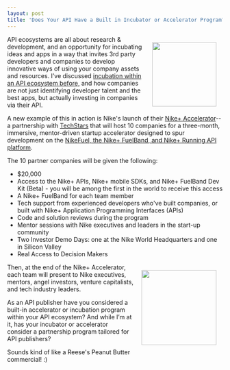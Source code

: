 ```yaml
---
layout: post
title: 'Does Your API Have a Built in Incubator or Accelerator Program?'
---
```

<p><a href="http://nikeaccelerator.com/index.html" target="_blank"><img style="padding: 15px;" src="https://s3.amazonaws.com/kinlane-productions/api-evangelist/nike/Nike-Accelerator.png" alt="" width="150" align="right" /></a></p>
<p>API ecosystems are all about research &amp; development, and an opportunity for incubating ideas and apps in a way that invites 3rd party developers and companies to develop innovative ways of using your company assets and resources.  I&rsquo;ve discussed <a href="http://blog.apievangelist.com/2012/01/31/four-potential-levels-of-an-api-business-ecosystem/">incubation within an API ecosystem before,</a>&nbsp;and how companies are not just identifying developer talent and the best apps, but actually investing in companies via their API.</p>
<p>A new example of this in action is Nike's&nbsp;launch of their&nbsp;<a href="http://nikeaccelerator.com/index.html" target="_blank">Nike+ Accelerator</a>--a partnership with <a title="Techstars" href="http://www.techstars.com/">TechStars</a> that will host 10 companies for a three-month, immersive, mentor-driven startup accelerator designed to spur development on the&nbsp;<a href="http://developer.nike.com/">NikeFuel, the Nike+ FuelBand, and Nike+ Running API platform</a>.</p>
<p>The 10 partner companies will be given the following:</p>
<ul class="mainlist">
<li>$20,000</li>
<li>Access to the Nike+ APIs, Nike+ mobile SDKs, and Nike+ FuelBand Dev Kit (Beta) - you will be among the first in the world to receive this access</li>
<li>A Nike+ FuelBand for each team member</li>
<li>Tech support from experienced developers who've built companies, or built with Nike+ Application Programming Interfaces (APIs)</li>
<li>Code and solution reviews during the program</li>
<li>Mentor sessions with Nike executives and leaders in the start-up community</li>
<li>Two Investor Demo Days: one at the Nike World Headquarters and one in Silicon Valley</li>
<li>Real Access to Decision Makers</li>
</ul>
<p><img style="padding: 15px;" src="https://s3.amazonaws.com/kinlane-productions/api-evangelist/reeses-peanut-butter-cup.jpeg" alt="" width="175" align="right" /></p>
<p>Then, at the end of the Nike+ Accelerator, each team will present to Nike executives, mentors, angel investors, venture capitalists, and tech industry leaders.</p>
<p>As an API publisher have you considered a built-in accelerator or incubation program within your API ecosystem?  And while I&rsquo;m at it, has your incubator or accelerator consider a partnership program tailored for API publishers?</p>
<p>Sounds kind of like a Reese's Peanut Butter commercial! :)</p>